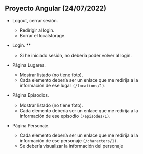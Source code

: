 ## Proyecto Angular (24/07/2022)

- Logout, cerrar sesión.
  - Redirigir al login.
  - Borrar el localstorage.

- Login. **
  - Si he iniciado sesión, no debería poder volver al login.

- Página Lugares.
  - Mostrar listado (no tiene foto).
  - Cada elemento debería ser un enlace que me redirija a la información de ese lugar `(/locations/1)`.

- Página Episodios.
  - Mostrar listado (no tiene foto).
  - Cada elemento debería ser un enlace que me redirija a la información de ese episodio `(/episodes/1)`.

- Página Personaje.
  - Cada elemento debería ser un enlace que me redirija a la información de ese personaje `(/characters/1)`.
  - Se debería visualizar la información del personaje